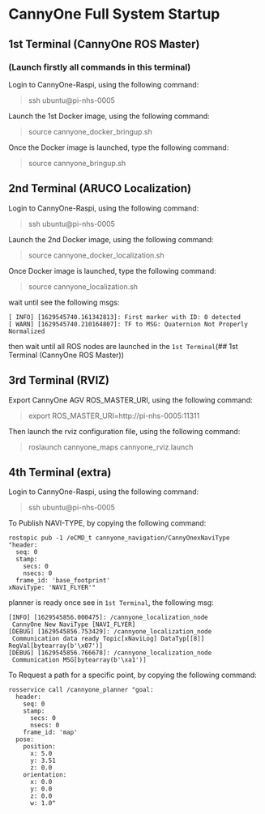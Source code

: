 # CannyOne Full System Startup

## 1st Terminal (CannyOne ROS Master)
### (Launch firstly all commands in this terminal)

Login to CannyOne-Raspi, using the following command:
> ssh ubuntu@pi-nhs-0005

Launch the 1st Docker image, using the following command:
> source cannyone_docker_bringup.sh

Once the Docker image is launched, type the following command:
> source cannyone_bringup.sh


## 2nd Terminal (ARUCO Localization)
Login to CannyOne-Raspi, using the following command:
> ssh ubuntu@pi-nhs-0005

Launch the 2nd Docker image, using the following command:
> source cannyone_docker_localization.sh

Once Docker image is launched, type the following command:
> source cannyone_localization.sh

wait until see the following msgs:
```
[ INFO] [1629545740.161342813]: First marker with ID: 0 detected
[ WARN] [1629545740.210164807]: TF to MSG: Quaternion Not Properly Normalized
```
then wait until all ROS nodes are launched in the `1st Terminal`(## 1st Terminal (CannyOne ROS Master))


## 3rd Terminal (RVIZ)
Export CannyOne AGV ROS_MASTER_URI, using the following command:
> export ROS_MASTER_URI=http://pi-nhs-0005:11311

Then launch the rviz configuration file, using the following command:
> roslaunch cannyone_maps cannyone_rviz.launch


## 4th Terminal (extra)
Login to CannyOne-Raspi, using the following command:
> ssh ubuntu@pi-nhs-0005

To Publish NAVI-TYPE, by copying the following command:
```
rostopic pub -1 /eCMD_t cannyone_navigation/CannyOnexNaviType 
"header:
  seq: 0
  stamp:
    secs: 0
    nsecs: 0
  frame_id: 'base_footprint'
xNaviType: 'NAVI_FLYER'"
```
planner is ready once see in `1st Terminal`, the following msg:
```
[INFO] [1629545856.000475]: /cannyone_localization_node
 CannyOne New NaviType [NAVI_FLYER]
[DEBUG] [1629545856.753429]: /cannyone_localization_node
 Communication data ready Topic[xNaviLog] DataTyp[[8]] RegVal[bytearray(b'\x07')]
[DEBUG] [1629545856.766678]: /cannyone_localization_node
 Communication MSG[bytearray(b'\xa1')]
```

To Request a path for a specific point, by copying the following command:
```
rosservice call /cannyone_planner "goal:
  header:
    seq: 0
    stamp:
      secs: 0
      nsecs: 0
    frame_id: 'map'
  pose:
    position:
      x: 5.0
      y: 3.51
      z: 0.0
    orientation:
      x: 0.0
      y: 0.0
      z: 0.0
      w: 1.0"
```